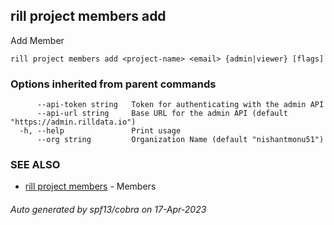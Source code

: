 ## rill project members add

Add Member

```
rill project members add <project-name> <email> {admin|viewer} [flags]
```

### Options inherited from parent commands

```
      --api-token string   Token for authenticating with the admin API
      --api-url string     Base URL for the admin API (default "https://admin.rilldata.io")
  -h, --help               Print usage
      --org string         Organization Name (default "nishantmonu51")
```

### SEE ALSO

* [rill project members](rill_project_members.md)	 - Members

###### Auto generated by spf13/cobra on 17-Apr-2023
